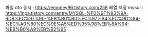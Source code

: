 파일 dto 동시 : https://emoney96.tistory.com/258
배열 저장 mysql : https://inpa.tistory.com/entry/MYSQL-%F0%9F%93%9A-RDB%EC%97%90-%EB%B0%B0%EC%97%B4%EC%9D%84-%EC%A0%80%EC%9E%A5%ED%95%98%EB%8A%94-%EB%B0%A9%EB%B2%95
